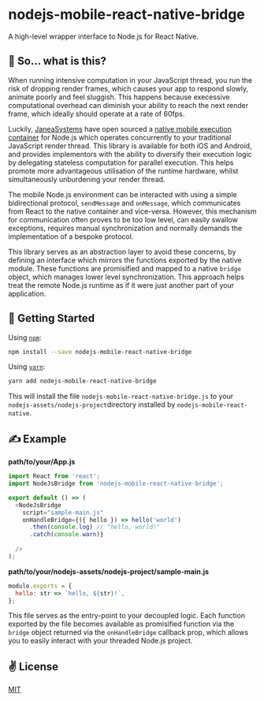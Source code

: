 # nodejs-mobile-react-native-bridge
A high-level wrapper interface to Node.js for React Native.

## 🤔 So... what is this?

When running intensive computation in your JavaScript thread, you run the risk of dropping render frames, which causes your app to respond slowly, animate poorly and feel sluggish. This happens because execessive computational overhead can diminish your ability to reach the next render frame, which ideally should operate at a rate of 60fps.

Luckily, [JaneaSystems](https://github.com/JaneaSystems) have open sourced a [native mobile execution container](https://github.com/JaneaSystems/nodejs-mobile-react-native) for Node.js which operates concurrently to your traditional JavaScript render thread. This library is available for both iOS and Android, and provides implementors with the ability to diversify their execution logic by delegating stateless computation for parallel execution. This helps promote more advantageous utilisation of the runtime hardware, whilst simultaneously unburdening your render thread.

The mobile Node.js environment can be interacted with using a simple bidirectional protocol, `sendMessage` and `onMessage`, which communicates from React to the native container and vice-versa. However, this mechanism for communication often proves to be too low level, can easily swallow exceptions, requires manual synchronization and normally demands the implementation of a bespoke protocol.

This library serves as an abstraction layer to avoid these concerns, by defining an interface which mirrors the functions exported by the native module. These functions are promisified and mapped to a native `bridge` object, which manages lower level synchronization. This approach helps treat the remote Node.js runtime as if it were just another part of your application.

## 🚀 Getting Started

Using [`npm`]():

```sh
npm install --save nodejs-mobile-react-native-bridge
```

Using [`yarn`]():

```sh
yarn add nodejs-mobile-react-native-bridge
```

This will install the file `nodejs-mobile-react-native-bridge.js` to your `nodejs-assets/nodejs-project`directory installed by `nodejs-mobile-react-native`.

## ✍️ Example

**path/to/your/App.js**

```javascript
import React from 'react';
import NodeJsBridge from 'nodejs-mobile-react-native-bridge';

export default () => (
  <NodeJsBridge
    script="sample-main.js"
    onHandleBridge={({ hello }) => hello('world')
      .then(console.log) // "hello, world!"
      .catch(console.warn)}
    
  />
);
```

**path/to/your/nodejs-assets/nodejs-project/sample-main.js**

```javascript
module.exports = {
  hello: str => `hello, ${str}!`,
};
```

This file serves as the entry-point to your decoupled logic. Each function exported by the file becomes available as promisified function via the `bridge` object returned via the `onHandleBridge` callback prop, which allows you to easily interact with your threaded Node.js project.

## ✌️  License
[MIT](https://opensource.org/licenses/MIT)
